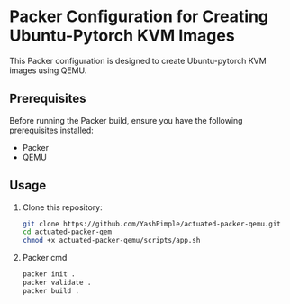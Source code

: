 # Packer Configuration for Creating Ubuntu-Pytorch KVM Images

This Packer configuration is designed to create Ubuntu-pytorch KVM images using QEMU.

## Prerequisites

Before running the Packer build, ensure you have the following prerequisites installed:

- Packer
- QEMU

## Usage

1. Clone this repository:

   ```bash
   git clone https://github.com/YashPimple/actuated-packer-qemu.git
   cd actuated-packer-qem
   chmod +x actuated-packer-qemu/scripts/app.sh

2. Packer cmd
   ```bash
   packer init .
   packer validate .
   packer build .

   
   
